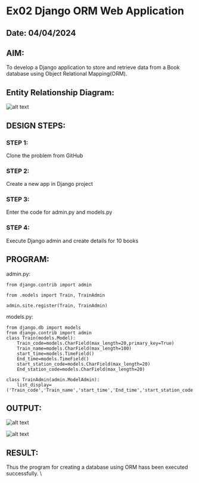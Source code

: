 # Ex02 Django ORM Web Application

## Date: 04/04/2024

## AIM:
To develop a Django application to store and retrieve data from a Book database using Object Relational Mapping(ORM).

## Entity Relationship Diagram:
![alt text](image.png)


## DESIGN STEPS:

### STEP 1:
Clone the problem from GitHub

### STEP 2:
Create a new app in Django project

### STEP 3:
Enter the code for admin.py and models.py

### STEP 4:
Execute Django admin and create details for 10 books

## PROGRAM:
admin.py:
```
from django.contrib import admin

from .models import Train, TrainAdmin

admin.site.register(Train, TrainAdmin)
```
models.py:
```
from django.db import models
from django.contrib import admin
class Train(models.Model):
    Train_code=models.CharField(max_length=20,primary_key=True)
    Train_name=models.CharField(max_length=100)
    start_time=models.TimeField()
    End_time=models.TimeField()
    start_station_code=models.CharField(max_length=20)
    End_station_code=models.CharField(max_length=20)
 
class TrainAdmin(admin.ModelAdmin):
    list_display=('Train_code','Train_name','start_time','End_time','start_station_code','End_station_code')
```
## OUTPUT:
![alt text](<Screenshot (22).png>)

![alt text](Screenshot(21).png)


## RESULT:
Thus the program for creating a database using ORM hass been executed successfully.
\\
